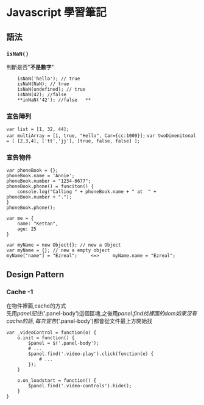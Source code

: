 # Javascript 學習筆記

## 語法

>
### `isNaN()`
判斷是否"**不是數字**"   

>
		isNaN('hello'); // true   
		isNaN(NaN); // true   
		isNaN(undefined); // true   
		isNaN(42); //false   
		**inNaN('42'); //false   **
		
### 宣告陣列
>
`var list = [1, 32, 44];`   
`var multiArray = [1, true, "Hello", Car={cc:1000}];`
`var twoDimenitonal = [ [2,3,4], ['tt','jj'], [true, false, false] ];`   

### 宣告物件
>
```
var phoneBook = {};
phoneBook.name = 'Annie';
phoneBook.number = "1234-6677";
phoneBook.phone() = funciton() {
	console.log("Calling " + phoneBook.name + " at  " + phoneBook.number + ".");
}
phoneBook.phone();
```   
   
>
```
var me = {
	name: "Kettan",
	age: 25
}
```

>
```
var myName = new Object{}; // new a Object
var myName = {}; // new a empty object
myName["name"] = "Ezreal";     <=>     myName.name = "Ezreal";
```

## Design Pattern

### Cache -1
在物件裡面,cache的方式   
先用$panel記住$('.panel-body')這個區塊,之後用$panel.find找裡面的dom   
如果沒有cache的話,每次宣告$('.panel-body')都會從文件最上方開始找   
```
var _videoControl = function(o) {
	o.init = function() {
		$panel = $('.panel-body');
		# ...
		$panel.find('.video-play').click(function(e) {
			# ...
		});
	}

	o.on_loadstart = function() {
		$panel.find('.video-controls').hide();
	}
}
```   

